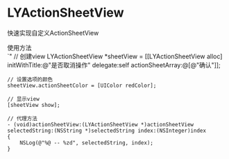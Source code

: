 # LYActionSheetView
快速实现自定义ActionSheetView

使用方法<br>
`"
    // 创建view
    LYActionSheetView *sheetView = [[LYActionSheetView alloc] initWithTitle:@"是否取消操作" delegate:self actionSheetArray:@[@"确认"]];
    
    // 设置选项的颜色
    sheetView.actionSheetColor = [UIColor redColor];
    
    // 显示view
    [sheetView show];

    // 代理方法
    - (void)actionSheetView:(LYActionSheetView *)actionSheetView selectedString:(NSString *)selectedString index:(NSInteger)index
    {
        NSLog(@"%@ -- %zd", selectedString, index);
    }
